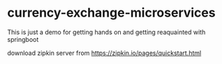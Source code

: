 # currency-exchange-microservices

This is just a demo for getting hands on and getting reaquainted with springboot

download zipkin server from https://zipkin.io/pages/quickstart.html